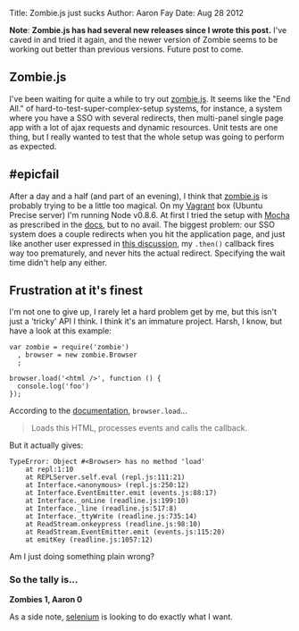 Title: Zombie.js just sucks
Author: Aaron Fay
Date: Aug 28 2012

__Note__: **Zombie.js has had several new releases since I wrote this post.** I've
caved in and tried it again, and the newer version of Zombie seems to be working
out better than previous versions. Future post to come.

## Zombie.js

I've been waiting for quite a while to try out [zombie.js][].  It seems like the 
"End All." of hard-to-test-super-complex-setup systems, for instance, a system
where you have a SSO with several redirects, then multi-panel single page app
with a lot of ajax requests and dynamic resources.  Unit tests are one thing, but
I really wanted to test that the whole setup was going to perform as expected.

## #epicfail

After a day and a half (and part of an evening), I think that [zombie.js][] is 
probably trying to be a little too magical.  On my [Vagrant][] box (Ubuntu Precise
server) I'm running Node v0.8.6.  At first I tried the setup with [Mocha][] as 
prescribed in the [docs][], but to no avail.  The biggest problem: our SSO
system does a couple redirects when you hit the application page, and just like
another user expressed in [this discussion][], my `.then()` callback fires way
too prematurely, and never hits the actual redirect. Specifying the wait time 
didn't help any either.

## Frustration at it's finest

I'm not one to give up, I rarely let a hard problem get by me, but this isn't 
just a 'tricky' API I think.  I think it's an immature project.  Harsh, I know, 
but have a look at this example:

    var zombie = require('zombie')
      , browser = new zombie.Browser
      ;
    
    browser.load('<html />', function () {
      console.log('foo')
    });


According to the [documentation][], `browser.load`...

> Loads this HTML, processes events and calls the callback.

But it actually gives: 

    TypeError: Object #<Browser> has no method 'load'
        at repl:1:10
        at REPLServer.self.eval (repl.js:111:21)
        at Interface.<anonymous> (repl.js:250:12)
        at Interface.EventEmitter.emit (events.js:88:17)
        at Interface._onLine (readline.js:199:10)
        at Interface._line (readline.js:517:8)
        at Interface._ttyWrite (readline.js:735:14)
        at ReadStream.onkeypress (readline.js:98:10)
        at ReadStream.EventEmitter.emit (events.js:115:20)
        at emitKey (readline.js:1057:12)

Am I just doing something plain wrong?  

### So the tally is...
__Zombies 1, Aaron 0__

As a side note, [selenium][] is looking to do exactly what I want.

[zombie.js]: http://zombie.labnotes.org/
[Vagrant]: http://vagrantup.com/
[docs]: http://zombie.labnotes.org/
[Mocha]: http://visionmedia.github.com/mocha/
[selenium]: http://seleniumhq.org
[this discussion]: https://groups.google.com/forum/?hl=en#!searchin/zombie-js/redirect/zombie-js/ng2biQw6u5w/Ch_WcL_PFkMJ 
[documentation]: http://zombie.labnotes.org/API#browser-load-html-callback
